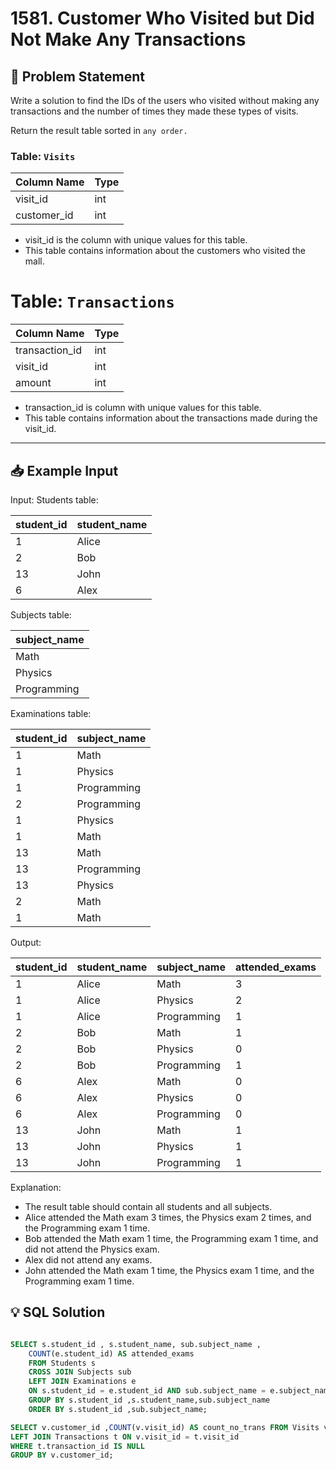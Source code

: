 # 1581. Customer Who Visited but Did Not Make Any Transactions

## 📝 Problem Statement
Write a solution to find the IDs of the users who visited without making any transactions and the number of times they made these types of visits.

Return the result table sorted in `any order.`


### Table: `Visits`

| Column Name | Type    |
|-------------|---------|
| visit_id    | int     |
| customer_id | int     |

 - visit_id is the column with unique values for this table.
 - This table contains information about the customers who visited the mall.
 

# Table: `Transactions`

| Column Name    | Type    |
|----------------|---------|
| transaction_id | int     |
| visit_id       | int     |
| amount         | int     |

 - transaction_id is column with unique values for this table.
 - This table contains information about the transactions made during the visit_id.

---

## 📥 Example Input
Input: 
Students table:

| student_id | student_name |
|------------|--------------|
| 1          | Alice        |
| 2          | Bob          |
| 13         | John         |
| 6          | Alex         |

Subjects table:

| subject_name |
|--------------|
| Math         |
| Physics      |
| Programming  |

Examinations table:

| student_id | subject_name |
|------------|--------------|
| 1          | Math         |
| 1          | Physics      |
| 1          | Programming  |
| 2          | Programming  |
| 1          | Physics      |
| 1          | Math         |
| 13         | Math         |
| 13         | Programming  |
| 13         | Physics      |
| 2          | Math         |
| 1          | Math         |



Output: 

| student_id | student_name | subject_name | attended_exams |
|------------|--------------|--------------|----------------|
| 1          | Alice        | Math         | 3              |
| 1          | Alice        | Physics      | 2              |
| 1          | Alice        | Programming  | 1              |
| 2          | Bob          | Math         | 1              |
| 2          | Bob          | Physics      | 0              |
| 2          | Bob          | Programming  | 1              |
| 6          | Alex         | Math         | 0              |
| 6          | Alex         | Physics      | 0              |
| 6          | Alex         | Programming  | 0              |
| 13         | John         | Math         | 1              |
| 13         | John         | Physics      | 1              |
| 13         | John         | Programming  | 1              |


Explanation: 
 - The result table should contain all students and all subjects.
 - Alice attended the Math exam 3 times, the Physics exam 2 times, and the Programming exam 1 time.
 - Bob attended the Math exam 1 time, the Programming exam 1 time, and did not attend the Physics exam.
 - Alex did not attend any exams.
 - John attended the Math exam 1 time, the Physics exam 1 time, and the Programming exam 1 time.

## 💡 SQL Solution

```sql

SELECT s.student_id , s.student_name, sub.subject_name ,
    COUNT(e.student_id) AS attended_exams
    FROM Students s 
    CROSS JOIN Subjects sub 
    LEFT JOIN Examinations e
    ON s.student_id = e.student_id AND sub.subject_name = e.subject_name
    GROUP BY s.student_id ,s.student_name,sub.subject_name
    ORDER BY s.student_id ,sub.subject_name;

SELECT v.customer_id ,COUNT(v.visit_id) AS count_no_trans FROM Visits v
LEFT JOIN Transactions t ON v.visit_id = t.visit_id
WHERE t.transaction_id IS NULL 
GROUP BY v.customer_id;
